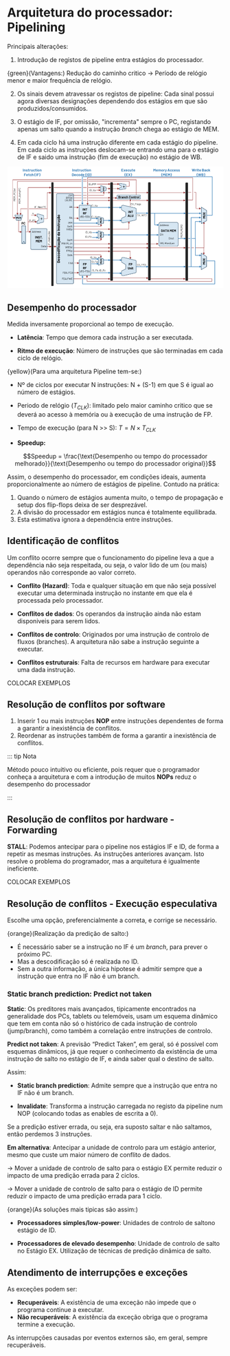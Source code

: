 # Arquitetura do processador: Pipelining

Principais alterações:

1. Introdução de registos de pipeline entra estágios do processador.

{green}(Vantagens:) Redução do caminho critico $\to$ Período de relógio menor e maior frequência de relógio.

2. Os sinais devem atravessar os registos de pipeline: Cada sinal possui agora diversas designações dependendo dos estágios em que são produzidos/consumidos.

3. O estágio de IF, por omissão, "incrementa" sempre o PC, registando apenas um salto quando a instrução _branch_ chega ao estágio de MEM.

4. Em cada ciclo há uma instrução diferente em cada estágio do pipeline. Em cada ciclo as instruções deslocam-se entrando uma para o estágio de IF e saido uma instrução (fim de execução) no estágio de WB.

![vertical funcional](./img/img7.png)

## Desempenho do processador

Medida inversamente proporcional ao tempo de execução.

- **Latência**: Tempo que demora cada instrução a ser executada.

- **Ritmo de execução**: Número de instruções que são terminadas em cada ciclo de relógio.

{yellow}(Para uma arquitetura Pipeline tem-se:)

- Nº de ciclos por executar N instruções: N + (S-1) em que S é igual ao número de estágios.

- Periodo de relógio $(T_{CLK})$: limitado pelo maior caminho critico que se deverá ao acesso à memória ou à execução de uma instrução de FP.

- Tempo de execução (para N >> S): $T = N \times T_{CLK}$

- **Speedup:**

$$Speedup = \frac{\text{Desempenho ou tempo do processador melhorado}}{\text{Desempenho ou tempo do processador original}}$$

Assim, o desempenho do processador, em condições ideais, aumenta proporcionalmente ao número de estágios de pipeline. Contudo na prática:

1. Quando o número de estágios aumenta muito, o tempo de propagação e setup dos flip-flops deixa de ser desprezável.
2. A divisão do processador em estágios nunca é totalmente equilibrada.
3. Esta estimativa ignora a dependência entre instruções.

## Identificação de conflitos

Um conflito ocorre sempre que o funcionamento do pipeline leva a que a dependência não seja respeitada, ou seja, o valor lido de um (ou mais) operandos não corresponde ao valor correto.

- **Conflito (Hazard)**: Toda e qualquer situação em que não seja possível executar uma determinada instrução no instante em que ela é processada pelo processador.

- **Conflitos de dados**: Os operandos da instrução ainda não estam disponiveis para serem lidos.

- **Conflitos de controlo**: Originados por uma instrução de controlo de fluxos (branches). A arquitetura não sabe a instrução seguinte a executar.

- **Conflitos estruturais**: Falta de recursos em hardware para executar uma dada instrução.

COLOCAR EXEMPLOS

## Resolução de conflitos por software

1. Inserir 1 ou mais instruções **NOP** entre instruções dependentes de forma a garantir a inexistência de conflitos.
2. Reordenar as instruções também de forma a garantir a inexistência de conflitos.

::: tip Nota

Método pouco intuitivo ou eficiente, pois requer que o programador conheça a arquitetura e com a introdução de muitos **NOPs** reduz o desempenho do processador

:::

## Resolução de conflitos por hardware - Forwarding

**STALL**: Podemos antecipar para o pipeline nos estágios IF e ID, de forma a repetir as mesmas instruções. As instruções anteriores avançam. Isto resolve o problema do programador, mas a arquitetura é igualmente ineficiente.

COLOCAR EXEMPLOS

## Resolução de conflitos - Execução especulativa

Escolhe uma opção, preferencialmente a correta, e corrige se necessário.

{orange}(Realização da predição de salto:)

- É necessário saber se a instrução no IF é um _branch_, para prever o próximo PC.
- Mas a descodificação só é realizada no ID.
- Sem a outra informação, a única hipotese é admitir sempre que a instrução que entra no IF não é um branch.

### Static branch prediction: Predict not taken

**Static**: Os preditores mais avançados, tipicamente encontrados na generalidade dos PCs, tablets ou telemóveis, usam um esquema dinâmico que tem em conta não só o histórico de cada instrução de controlo (jump/branch), como também a correlação entre instruções de controlo.

**Predict not taken**: A previsão “Predict Taken”, em geral, só é possível com esquemas dinâmicos, já que requer o conhecimento da existência de uma instrução de salto no estágio de IF, e ainda saber qual o destino de salto.

Assim:

- **Static branch prediction**: Admite sempre que a instrução que entra no IF não é um branch.

- **Invalidate**: Transforma a instrução carregada no registo da pipeline num NOP (colocando todas as enables de escrita a 0).

Se a predição estiver errada, ou seja, era suposto saltar e não saltamos, então perdemos 3 instruções.

**Em alternativa**: Antecipar a unidade de controlo para um estágio anterior, mesmo que custe um maior número de conflito de dados.

$\to$ Mover a unidade de controlo de salto para o estágio EX permite reduzir o impacto de uma predição errada para 2 ciclos.

$\to$ Mover a unidade de controlo de salto para o estágio de ID permite reduzir o impacto de uma predição errada para 1 ciclo.

{orange}(As soluções mais tipicas são assim:)

- **Processadores simples/low-power**: Unidades de controlo de saltono estágio de ID.

- **Processadores de elevado desempenho**: Unidade de controlo de salto no Estágio EX. Utilização de técnicas de predição dinâmica de salto.

## Atendimento de interrupções e exceções

As exceções podem ser:

- **Recuperáveis**: A existência de uma exceção não impede que o programa continue a executar.
- **Não recuperáveis**: A existência da exceção obriga que o programa termine a execução.

As interrupções causadas por eventos externos são, em geral, sempre recuperáveis.
